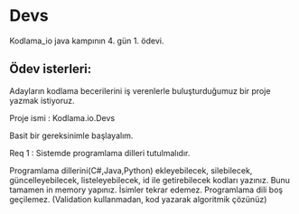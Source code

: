 
# Devs
Kodlama_io java kampının 4. gün 1. ödevi.
## Ödev isterleri:
Adayların kodlama becerilerini iş verenlerle buluşturduğumuz bir proje yazmak istiyoruz.

Proje ismi : Kodlama.io.Devs


Basit bir gereksinimle başlayalım.


Req 1 : Sistemde programlama dilleri tutulmalıdır.

Programlama dillerini(C#,Java,Python) ekleyebilecek, silebilecek, güncelleyebilecek, listeleyebilecek, id ile getirebilecek kodları yazınız. Bunu tamamen in memory yapınız.
İsimler tekrar edemez.
Programlama dili boş geçilemez. (Validation kullanmadan, kod yazarak algoritmik çözünüz)
